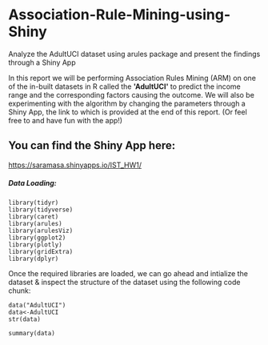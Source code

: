 # Association-Rule-Mining-using-Shiny
Analyze the AdultUCI dataset using arules package and present the findings through a Shiny App

In this report we will be performing Association Rules Mining (ARM) on one of the in-built datasets in R called the __'AdultUCI'__ to predict the income range and the corresponding factors causing the outcome. We will also be experimenting with the algorithm by changing the parameters through a Shiny App, the link to which is provided at the end of this report. (Or feel free to and have fun with the app!)

## You can find the Shiny App here:
 https://saramasa.shinyapps.io/IST_HW1/

##### **Data Loading:**

```{r,eval=TRUE, results='hide', message=FALSE, warning=FALSE}
library(tidyr)
library(tidyverse)
library(caret)
library(arules)
library(arulesViz)
library(ggplot2)
library(plotly)
library(gridExtra)
library(dplyr)
```
Once the required libraries are loaded, we can go ahead and intialize the dataset & inspect the structure of the dataset using the following code chunk:

```{r}
data("AdultUCI")
data<-AdultUCI
str(data)
```

```{r}
summary(data)
```
